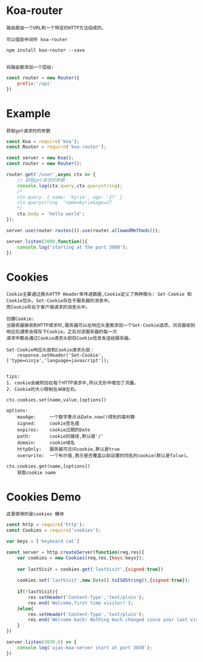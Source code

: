 # Koa-router
    
    路由是由一个URL和一个特定的HTTP方法组成的。
	
	可以借助中间件 koa-router
	
	npm install koa-router --save
	
	
	将路由都添加一个层级:
```js	
const router = new Router({
	prefix:'/api'
})
```
	
# Example

	获取get请求时的参数
```js
const Koa = require('koa');
const Router = require('koa-router');

const server = new Koa();
const router = new Router();

router.get('/user',async ctx => {
	// 获取get请求的参数 
	console.log(ctx.query,ctx.querystring);
	/*
	ctx.query  { name: 'kyrie', age: '27' }
	ctx.querystring  'name=kyrie&age=27
	*/
	ctx.body = 'hello world';
});

server.use(router.routes()).use(router.allowedMethods());

server.listen(3000,function(){
	console.log('starting at the port 3000');
})
```

# Cookies

	Cookie主要通过报头HTTP Header来传递数据,Cookie定义了两种报头: Set-Cookie 和 Cookie包头。Set-Cookie存在于服务器的消息中。
	而Cookie存在于客户端请求的消息头中。

	创建Cookie:
	当服务器接收到HTTP请求时,服务器可以在响应头里面添加一个Set-Cookie选项。浏览器收到响应后通常会保存下Cookie。之后对该服务器的每一次
	请求中都会通过Cookie请求头部将Cookie信息发送给服务器。
	
	Set-Cookie响应头部和Cookie请求头部：
		response.setHeader('Set-Cookie',['type=ninja','language=javascript']);
		
	
	tips:
	1. cookie会被附加在每个HTTP请求中,所以无形中增加了流量。
	2. Cookie的大小限制在4KB左右。

	ctx.cookies.set(name,value,[options])
		
	options:
		maxAge: 	一个数字表示从Date.now()得到的毫秒数
		signed: 	cookie签名值
		expires: 	cookie过期的Date
		path:		cookie的路径,默认是'/'
		domain:		cookie域名
		httpOnly:	服务器可访问cookie,默认是true
		overwrite:	一个布尔值,表示是否覆盖以前设置的同名的cookie(默认是false)。
		
	ctx.cookies.get(name,[options])
		获取cookie name
		
# Cookies Demo


	这里使用的是cookies 模块
```js
const http = require('http');
const Cookies = require('cookies');

var keys = ['keyboard cat']

const server = http.createServer(function(req,res){
	var cookies = new Cookies(req,res,{keys:keys});
	
	var lastVisit = cookies.get('lastVisit',{signed:true})
	
	cookies.set('lastVisit',new Date().toISOString(),{signed:true});
	
	if(!lastVisit){
		res.setHeader('Content-Type','text/plain');
		res.end('Welcome,first time visitor!');
	}else{
		res.setHeader('Content-Type','text/plain');
		res.end('Welcome back! Nothing much changed since your last visit at ' + lastVisit + '.');
	}
})

server.listen(3030,() => {
	console.log('ajax-koa-server start at port 3030');
})
```